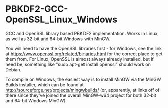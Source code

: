 PBKDF2-GCC-OpenSSL_Linux_Windows
================================

GCC and OpenSSL library based PBKDF2 implementation.  Works in Linux, as well as 32-bit and 64-bit Windows with MinGW.

You will need to have the OpenSSL libraries first - for Windows, see the link at https://www.openssl.org/related/binaries.html for the correct place to get them from.  For Linux, OpenSSL is almost always already installed, but if need be, something like "sudo apt-get install openssl" should work on Debian. 

To compile on Windows, the easiest way is to install MinGW via the MinGW Builds installer, which can be found at http://sourceforge.net/projects/mingwbuilds/    (or, apparently, at links off of there since they've joined the overall MinGW-w64 project for both 32-bit and 64-bit Windows MinGW).
